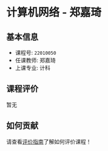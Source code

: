 # 计算机网络 - 郑嘉琦

## 基本信息

- 课程号: `22010050`
- 任课教师: 郑嘉琦
- 上课专业: 计科

## 课程评价

暂无

## 如何贡献

请查看[评价指南](../how-to-comment.md)了解如何评价课程！
